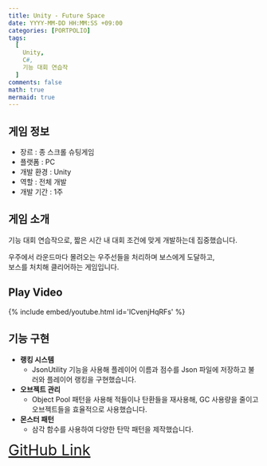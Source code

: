 ```yaml
---
title: Unity - Future Space
date: YYYY-MM-DD HH:MM:SS +09:00
categories: [PORTPOLIO]
tags:
  [
    Unity,
    C#,
    기능 대회 연습작
  ]
comments: false
math: true
mermaid: true
---
```

## 게임 정보
*    장르 : 종 스크롤 슈팅게임
*    플랫폼 : PC
*    개발 환경 : Unity
*    역할 : 전체 개발
*    개발 기간 : 1주

## 게임 소개

기능 대회 연습작으로, 짧은 시간 내 대회 조건에 맞게 개발하는데 집중했습니다.  

우주에서 라운드마다 몰려오는 우주선들을 처리하며 보스에게 도달하고,  
보스를 처치해 클리어하는 게임입니다.

## Play Video
{% include embed/youtube.html id='lCvenjHqRFs' %}


## 기능 구현

* **랭킹 시스템**
  *  JsonUtility 기능을 사용해 플레이어 이름과 점수를 Json 파일에 저장하고 불러와 플레이어 랭킹을 구현했습니다.
* **오브젝트 관리**
  * Object Pool 패턴을 사용해 적들이나 탄환들을 재사용해, GC 사용량을 줄이고 오브젝트들을 효율적으로 사용했습니다.
* **몬스터 패턴**
  * 삼각 함수를 사용하여 다양한 탄막 패턴을 제작했습니다.  

<span style="font-size: 30px;">[GitHub Link](https://github.com/miro0325/FutureSpace)</span>

